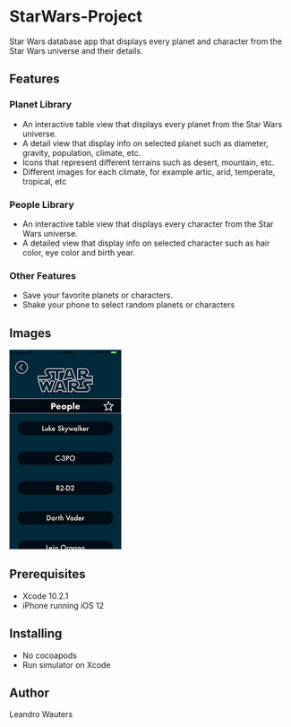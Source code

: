# StarWars-Project
Star Wars database app that displays every planet and character from the Star Wars universe and their details.

## Features
### Planet Library
* An interactive table view that displays every planet from the Star Wars universe.
* A detail view that display info on selected planet such as diameter, gravity, population, climate, etc.
* Icons that represent different terrains such as desert, mountain, etc.
* Different images for each climate, for example artic, arid, temperate, tropical, etc

### People Library
* An interactive table view that displays every character from the Star Wars universe.
* A detailed view that display info on selected character such as hair color, eye color and birth year.
### Other Features
* Save your favorite planets or characters.
* Shake your phone to select random planets or characters

## Images 
![](People.PNG)
## Prerequisites

* Xcode 10.2.1
* iPhone running  iOS 12

## Installing

* No cocoapods
* Run simulator on Xcode

## Author
Leandro Wauters


